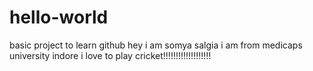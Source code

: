 # hello-world
basic project to learn github
hey i am somya salgia i am from medicaps university indore
i love to play cricket!!!!!!!!!!!!!!!!!!!
